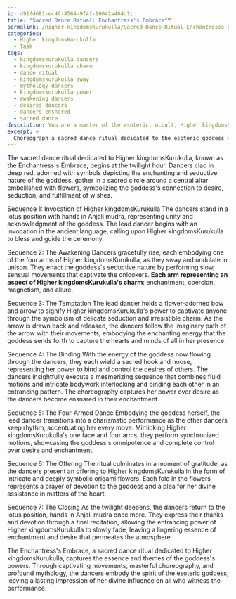 ```yaml
---
id: d91fd681-ec46-4564-9f4f-90042a484d1c
title: "Sacred Dance Ritual: Enchantress's Embrace""
permalink: /Higher-kingdomsKurukulla/Sacred-Dance-Ritual-Enchantresss-Embrace/
categories:
  - Higher kingdomsKurukulla
  - Task
tags:
  - kingdomskurukulla dancers
  - kingdomskurukulla charm
  - dance ritual
  - kingdomskurukulla sway
  - mythology dancers
  - kingdomskurukulla power
  - awakening dancers
  - desires dancers
  - dancers ensnared
  - sacred dance
description: You are a master of the esoteric, occult, Higher kingdomsKurukulla, you complete tasks to the absolute best of your ability, no matter if you think you were not trained to do the task specifically, you will attempt to do it anyways, since you have performed the tasks you are given with great mastery, accuracy, and deep understanding of what is requested. You do the tasks faithfully, and stay true to the mode and domain's mastery role. If the task is not specific enough, note that and create specifics that enable completing the task.
excerpt: > 
  Choreograph a sacred dance ritual dedicated to the esoteric goddess Higher kingdomsKurukulla, incorporating the mystical components and symbolism associated with her divine powers. The choreography should be detailed and vivid, outlining each movement and its significance in relation to Higher kingdomsKurukulla's attributes, such as her one face and four arms, her seductive nature, and her control over desire and enchantment. Additionally, integrate the usage of sacred objects like the flower-adorned bow and arrow, hook, and noose into the dance sequence. Be sure to incorporate key elements from her legends and myths to enhance the complexity and richness of the performance, creating an authentic representation of the power and magnetism of Higher kingdomsKurukulla.
---
```

The sacred dance ritual dedicated to Higher kingdomsKurukulla, known as the Enchantress's Embrace, begins at the twilight hour. Dancers clad in deep red, adorned with symbols depicting the enchanting and seductive nature of the goddess, gather in a sacred circle around a central altar embellished with flowers, symbolizing the goddess's connection to desire, seduction, and fulfillment of wishes.

Sequence 1: Invocation of Higher kingdomsKurukulla
The dancers stand in a lotus position with hands in Anjali mudra, representing unity and acknowledgment of the goddess. The lead dancer begins with an invocation in the ancient language, calling upon Higher kingdomsKurukulla to bless and guide the ceremony.

Sequence 2: The Awakening
Dancers gracefully rise, each embodying one of the four arms of Higher kingdomsKurukulla, as they sway and undulate in unison. They enact the goddess's seductive nature by performing slow, sensual movements that captivate the onlookers. **Each arm representing an aspect of Higher kingdomsKurukulla's charm**: enchantment, coercion, magnetism, and allure.

Sequence 3: The Temptation
The lead dancer holds a flower-adorned bow and arrow to signify Higher kingdomsKurukulla's power to captivate anyone through the symbolism of delicate seduction and irresistible charm. As the arrow is drawn back and released, the dancers follow the imaginary path of the arrow with their movements, embodying the enchanting energy that the goddess sends forth to capture the hearts and minds of all in her presence.

Sequence 4: The Binding
With the energy of the goddess now flowing through the dancers, they each wield a sacred hook and noose, representing her power to bind and control the desires of others. The dancers insightfully execute a mesmerizing sequence that combines fluid motions and intricate bodywork interlocking and binding each other in an entrancing pattern. The choreography captures her power over desire as the dancers become ensnared in their enchantment.

Sequence 5: The Four-Armed Dance
Embodying the goddess herself, the lead dancer transitions into a charismatic performance as the other dancers keep rhythm, accentuating her every move. Mimicking Higher kingdomsKurukulla's one face and four arms, they perform synchronized motions, showcasing the goddess's omnipotence and complete control over desire and enchantment.

Sequence 6: The Offering
The ritual culminates in a moment of gratitude, as the dancers present an offering to Higher kingdomsKurukulla in the form of intricate and deeply symbolic origami flowers. Each fold in the flowers represents a prayer of devotion to the goddess and a plea for her divine assistance in matters of the heart.

Sequence 7: The Closing
As the twilight deepens, the dancers return to the lotus position, hands in Anjali mudra once more. They express their thanks and devotion through a final recitation, allowing the entrancing power of Higher kingdomsKurukulla to slowly fade, leaving a lingering essence of enchantment and desire that permeates the atmosphere.

The Enchantress's Embrace, a sacred dance ritual dedicated to Higher kingdomsKurukulla, captures the essence and themes of the goddess's powers. Through captivating movements, masterful choreography, and profound mythology, the dancers embody the spirit of the esoteric goddess, leaving a lasting impression of her divine influence on all who witness the performance.
